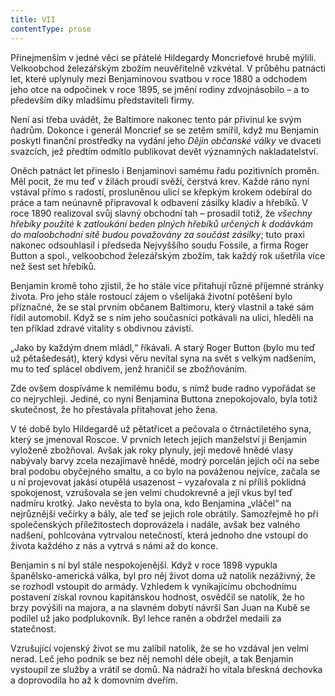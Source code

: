 ```yaml
---
title: VII
contentType: prose
---
```


<section>

Přinejmenším v jedné věci se přátelé Hildegardy Moncriefové hrubě mýlili. Velkoobchod železářským zbožím neuvěřitelně vzkvétal. V průběhu patnácti let, které uplynuly mezi Benjaminovou svatbou v roce 1880 a odchodem jeho otce na odpočinek v roce 1895, se jmění rodiny zdvojnásobilo – a to především díky mladšímu představiteli firmy.

</section>

<section>

Není asi třeba uvádět, že Baltimore nakonec tento pár přivinul ke svým ňadrům. Dokonce i generál Moncrief se se zetěm smířil, když mu Benjamin poskytl finanční prostředky na vydání jeho _Dějin občanské války_ ve dvaceti svazcích, jež předtím odmítlo publikovat devět významných nakladatelství.

Oněch patnáct let přineslo i Benjaminovi samému řadu pozitivních proměn. Měl pocit, že mu teď v žilách proudí svěží, čerstvá krev. Každé ráno nyní vstával přímo s radostí, prosluněnou ulicí se křepkým krokem odebíral do práce a tam neúnavně připravoval k odbavení zásilky kladiv a hřebíků. V roce 1890 realizoval svůj slavný obchodní tah – prosadil totiž, že _všechny hřebíky použité k zatloukání beden plných hřebíků určených k dodávkám do maloobchodní sítě budou považovány za součást zásilky_; tuto praxi nakonec odsouhlasil i předseda Nejvyššího soudu Fossile, a firma Roger Button a spol., velkoobchod železářským zbožím, tak každý rok ušetřila více než šest set hřebíků.

Benjamin kromě toho zjistil, že ho stále více přitahují různé příjemné stránky života. Pro jeho stále rostoucí zájem o všelijaká životní potěšení bylo příznačné, že se stal prvním občanem Baltimoru, který vlastnil a také sám řídil automobil. Když se s ním jeho současníci potkávali na ulici, hleděli na ten příklad zdravé vitality s obdivnou závistí.

„Jako by každým dnem mládl,“ říkávali. A starý Roger Button (bylo mu teď už pětašedesát), který kdysi věru nevítal syna na svět s velkým nadšením, mu to teď splácel obdivem, jenž hraničil se zbožňováním.

Zde ovšem dospíváme k nemilému bodu, s nímž bude radno vypořádat se co nejrychleji. Jediné, co nyní Benjamina Buttona znepokojovalo, byla totiž skutečnost, že ho přestávala přitahovat jeho žena.

V té době bylo Hildegardě už pětatřicet a pečovala o čtrnáctiletého syna, který se jmenoval Roscoe. V prvních letech jejich manželství ji Benjamin vyloženě zbožňoval. Avšak jak roky plynuly, její medově hnědé vlasy nabývaly barvy zcela nezajímavě hnědé, modrý porcelán jejích očí na sebe bral podobu obyčejného smaltu, a co bylo na pováženou nejvíce, začala se u ní projevovat jakási otupělá usazenost – vyzařovala z ní příliš poklidná spokojenost, vzrušovala se jen velmi chudokrevně a její vkus byl teď nadmíru krotký. Jako nevěsta to byla ona, kdo Benjamina „vláčel“ na nejrůznější večírky a bály, ale teď se jejich role obrátily. Samozřejmě ho při společenských příležitostech doprovázela i nadále, avšak bez valného nadšení, pohlcována vytrvalou netečností, která jednoho dne vstoupí do života každého z nás a vytrvá s námi až do konce.

Benjamin s ní byl stále nespokojenější. Když v roce 1898 vypukla španělsko-americká válka, byl pro něj život doma už natolik nezáživný, že se rozhodl vstoupit do armády. Vzhledem k vynikajícímu obchodnímu postavení získal rovnou kapitánskou hodnost, osvědčil se natolik, že ho brzy povýšili na majora, a na slavném dobytí návrší San Juan na Kubě se podílel už jako podplukovník. Byl lehce raněn a obdržel medaili za statečnost.

Vzrušující vojenský život se mu zalíbil natolik, že se ho vzdával jen velmi nerad. Leč jeho podnik se bez něj nemohl déle obejít, a tak Benjamin vystoupil ze služby a vrátil se domů. Na nádraží ho vítala břeskná dechovka a doprovodila ho až k domovním dveřím.

</section>
